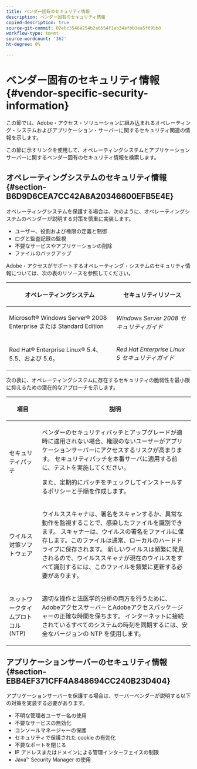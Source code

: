 ```yaml
---
title: ベンダー固有のセキュリティ情報
description: ベンダー固有のセキュリティ情報
copied-description: true
source-git-commit: 02ebc3548a254b2a6554f1ab34afbb3ea5f09bb8
workflow-type: tm+mt
source-wordcount: '362'
ht-degree: 0%

---
```


# ベンダー固有のセキュリティ情報{#vendor-specific-security-information}

この節では、Adobe・アクセス・ソリューションに組み込まれるオペレーティング・システムおよびアプリケーション・サーバーに関するセキュリティ関連の情報を示します。

この節に示すリンクを使用して、オペレーティングシステムとアプリケーションサーバーに関するベンダー固有のセキュリティ情報を検索します。

## オペレーティングシステムのセキュリティ情報 {#section-B6D9D6CEA7CC42A8A20346600EFB5E4E}

オペレーティングシステムを保護する場合は、次のように、オペレーティングシステムのベンダーが説明する対策を慎重に実装します。

* ユーザー、役割および権限の定義と制御
* ログと監査記録の監視
* 不要なサービスやアプリケーションの削除
* ファイルのバックアップ

Adobe・アクセスがサポートするオペレーティング・システムのセキュリティ情報については、次の表のリソースを参照してください。

<table frame="all" colsep="1" rowsep="1" class="+ topic/table adobe-d/table " id="table-ugl-kjz-n4"> 
 <thead class="- topic/thead "> 
  <tr rowsep="1" class="- topic/row "> 
   <th colname="1" class="- topic/entry entry"> <p class="- topic/p ">オペレーティングシステム </p> </th> 
   <th colname="2" class="- topic/entry entry"> <p class="- topic/p ">セキュリティリソース </p> </th> 
  </tr> 
 </thead>
 <tbody class="- topic/tbody "> 
  <tr rowsep="1" class="- topic/row "> 
   <td colname="1" class="- topic/entry "> <p class="- topic/p ">Microsoft® Windows Server® 2008 Enterprise または Standard Edition </p> </td> 
   <td colname="2" class="- topic/entry "> <p class="- topic/p "><i class="+ topic/ph hi-d/i ">Windows Server 2008 セキュリティガイド</i> </p> </td> 
  </tr> 
  <tr rowsep="0" class="- topic/row "> 
   <td colname="1" class="- topic/entry "> <p class="- topic/p ">Red Hat® Enterprise Linux® 5.4、5.5、および 5.6。 </p> </td> 
   <td colname="2" class="- topic/entry "> <p class="- topic/p "><i class="+ topic/ph hi-d/i ">Red Hat Enterprise Linux 5 セキュリティガイド</i> </p> </td> 
  </tr> 
 </tbody> 
</table>

次の表に、オペレーティングシステムに存在するセキュリティの脆弱性を最小限に抑えるための潜在的なアプローチを示します。

<table frame="all" colsep="1" rowsep="1" class="+ topic/table adobe-d/table " id="table-whl-kjz-n4"> 
 <thead class="- topic/thead "> 
  <tr rowsep="1" class="- topic/row "> 
   <th colname="1" class="- topic/entry entry"> <p class="- topic/p ">項目 </p> </th> 
   <th colname="2" class="- topic/entry entry"> <p class="- topic/p ">説明 </p> </th> 
  </tr> 
 </thead>
 <tbody class="- topic/tbody "> 
  <tr rowsep="1" class="- topic/row "> 
   <td colname="1" class="- topic/entry "> <p class="- topic/p ">セキュリティパッチ </p> </td> 
   <td colname="2" class="- topic/entry "> <p class="- topic/p ">ベンダーのセキュリティパッチとアップグレードが適時に適用されない場合、権限のないユーザーがアプリケーションサーバーにアクセスするリスクが高まります。 セキュリティパッチを本番サーバに適用する前に、テストを実施してください。 </p> <p class="- topic/p ">また、定期的にパッチをチェックしてインストールするポリシーと手順を作成します。 </p> </td> 
  </tr> 
  <tr rowsep="1" class="- topic/row "> 
   <td colname="1" class="- topic/entry "> <p class="- topic/p ">ウイルス対策ソフトウェア </p> </td> 
   <td colname="2" class="- topic/entry "> <p class="- topic/p ">ウイルススキャナは、署名をスキャンするか、異常な動作を監視することで、感染したファイルを識別できます。 スキャナーは、ウイルスの署名をファイルに保存します。このファイルは通常、ローカルのハードドライブに保存されます。 新しいウイルスは頻繁に発見されるので、ウイルススキャナが現在のウイルスをすべて識別するには、このファイルを頻繁に更新する必要があります。 </p> </td> 
  </tr> 
  <tr rowsep="0" class="- topic/row "> 
   <td colname="1" class="- topic/entry "> <p class="- topic/p ">ネットワークタイムプロトコル (NTP) </p> </td> 
   <td colname="2" class="- topic/entry "> <p class="- topic/p ">適切な操作と法医学的分析の両方を行うために、AdobeアクセスサーバーとAdobeアクセスパッケージャーの正確な時間を保ちます。 インターネットに接続されているすべてのシステムの時刻を同期するには、安全なバージョンの NTP を使用します。 </p> </td> 
  </tr> 
 </tbody> 
</table>

## アプリケーションサーバーのセキュリティ情報 {#section-EBB4EF371CFF4A848694CC240B23D404}

アプリケーションサーバーを保護する場合は、サーバーベンダーが説明する以下の対策を実装する必要があります。

* 不明な管理者ユーザー名の使用
* 不要なサービスの無効化
* コンソールマネージャーの保護
* セキュリティで保護された cookie の有効化
* 不要なポートを閉じる
* IP アドレスまたはドメインによる管理インターフェイスの制限
* Java™ Security Manager の使用
